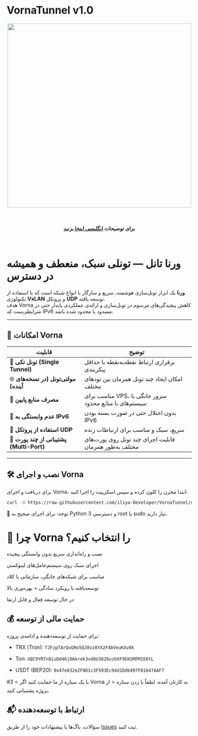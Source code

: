 # VornaTunnel v1.0

<div align="center">
  <img src="https://raw.githubusercontent.com/iliya-Developer/VornaTunnel/main/vorna.png" width="500">
</div>
<br>
<div align="center"><br><b>

  برای توضیحات <a href="https://github.com/iliya-developer/VornaTunnel/blob/main/README.md"> انگلیسی اینجا بزنید </a>

</b></div>
<br>

# ورنا تانل — تونلی سبک، منعطف و همیشه در دسترس

**ورنا** یک ابزار تونل‌سازی هوشمند، سریع و سازگار با انواع شبکه‌ است که با استفاده از تکنولوژی **VxLAN** و پروتکل **UDP** توسعه یافته.  
هدف Vorna کاهش پیچیدگی‌های مرسوم در تونل‌سازی و ارائه‌ی عملکردی پایدار حتی در شرایطی‌ست که IPv6 مسدود یا محدود شده باشد.

---

## 🌟 امکانات Vorna

| قابلیت | توضیح |
|--------|-------|
| 🔗 **تونل تکی (Single Tunnel)** | برقراری ارتباط نقطه‌به‌نقطه با حداقل پیکربندی |
| 🌐 **مولتی‌تونل (در نسخه‌های آینده)** | امکان ایجاد چند تونل همزمان بین نودهای مختلف |
| 🧠 **مصرف منابع پایین** | مناسب برای VPS، سرور خانگی یا سیستم‌های با منابع محدود |
| 🚫 **عدم وابستگی به IPv6** | بدون اختلال حتی در صورت بسته بودن IPv6 |
| 📡 **استفاده از پروتکل UDP** | سریع، سبک و مناسب برای ارتباطات زنده |
| 🔁 **پشتیبانی از چند پورت (Multi-Port)** | قابلیت اجرای چند تونل روی پورت‌های مختلف به‌طور همزمان |

---

## 🛠️ نصب و اجرای Vorna

برای دریافت و اجرای Vorna، ابتدا مخزن را کلون کرده و سپس اسکریپت را اجرا کنید:

```bash
curl -O https://raw.githubusercontent.com/iliya-Developer/VornaTunnel/main/vorna.py && python3 vorna.py
```

📌 توجه: برای اجرای صحیح به Python 3 و دسترسی root یا sudo نیاز دارید.

# 💎 چرا Vorna را انتخاب کنیم؟
نصب و راه‌اندازی سریع بدون وابستگی پیچیده

اجرای سبک روی سیستم‌عامل‌های لینوکسی

مناسب برای شبکه‌های خانگی، سازمانی یا کلاد

توسعه‌یافته با رویکرد سادگی + بهره‌وری بالا

در حال توسعه فعال و قابل ارتقا

## 💰 حمایت مالی از توسعه
برای حمایت از توسعه‌دهنده و ادامه‌ی پروژه:

- TRX (Tron): `TJFzpTArQvGRo5QJ8vz8YX2F4bVeuKXv8k`

- Ton: `UQC9YRTn8iuDd46jOAkrek3xd8U3826uzbXF9EKSMFMIE0tL`

- USDT (BEP20): `0x47e832e2F8D1c3F593Ec94d1Ddb497F81847AAF7`

#3 ⭐️ با یک ستاره از ما حمایت کنید
اگر Vorna به کارتان آمده، لطفاً با زدن ستاره ⭐️ از پروژه پشتیبانی کنید.


## 📬 ارتباط با توسعه‌دهنده
سؤالات، باگ‌ها یا پیشنهادات خود را از طریق [Issues](https://github.com/iliya-Developer/VornaTunnel/issues) ثبت کنید.
